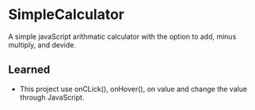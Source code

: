# SimpleCalculator
 A simple javaScript arithmatic calculator with the option to add, minus multiply, and devide. 
## Learned
 - This project use onCLick(), onHover(), on value and change the value through JavaScript. 
